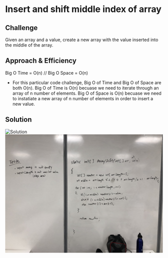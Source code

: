 # Insert and shift middle index of array

## Challenge
Given an array and a value, create a new array with the value inserted into the middle of the array.

## Approach & Efficiency 
Big O Time = O(n) // Big O Space = O(n)
- For this particular code challenge, Big O of Time and Big O of Space are both O(n). Big O of Time is O(n) becuase we need to iterate through an array of n number of elements.  Big O of Space is O(n) becuase we need to instatiate a new array of n number of elements in order to insert a new value.

## Solution
![Solution](../../assets/ArrayShift-Whiteboard-1.jpg)
![Solution](../../assets/ArrayShift-Whiteboard-2.jpg)
